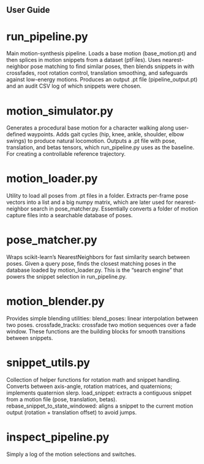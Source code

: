 ## User Guide 
# run_pipeline.py
Main motion-synthesis pipeline.
Loads a base motion (base_motion.pt) and then splices in motion snippets from a dataset (ptFiles).
Uses nearest-neighbor pose matching to find similar poses, then blends snippets in with crossfades, root rotation control, translation smoothing, and safeguards against low-energy motions.
Produces an output .pt file (pipeline_output.pt) and an audit CSV log of which snippets were chosen.
# motion_simulator.py
Generates a procedural base motion for a character walking along user-defined waypoints.
Adds gait cycles (hip, knee, ankle, shoulder, elbow swings) to produce natural locomotion.
Outputs a .pt file with pose, translation, and betas tensors, which run_pipeline.py uses as the baseline.
For creating a controllable reference trajectory.
# motion_loader.py
Utility to load all poses from .pt files in a folder.
Extracts per-frame pose vectors into a list and a big numpy matrix, which are later used for nearest-neighbor search in pose_matcher.py.
Essentially converts a folder of motion capture files into a searchable database of poses.
# pose_matcher.py
Wraps scikit-learn’s NearestNeighbors for fast similarity search between poses.
Given a query pose, finds the closest matching poses in the database loaded by motion_loader.py.
This is the “search engine” that powers the snippet selection in run_pipeline.py.
# motion_blender.py
Provides simple blending utilities:
blend_poses: linear interpolation between two poses.
crossfade_tracks: crossfade two motion sequences over a fade window.
These functions are the building blocks for smooth transitions between snippets.
# snippet_utils.py
Collection of helper functions for rotation math and snippet handling.
Converts between axis-angle, rotation matrices, and quaternions; implements quaternion slerp.
load_snippet: extracts a contiguous snippet from a motion file (pose, translation, betas).
rebase_snippet_to_state_windowed: aligns a snippet to the current motion output (rotation + translation offset) to avoid jumps.
# inspect_pipeline.py 
Simply a log of the motion selections and switches. 
